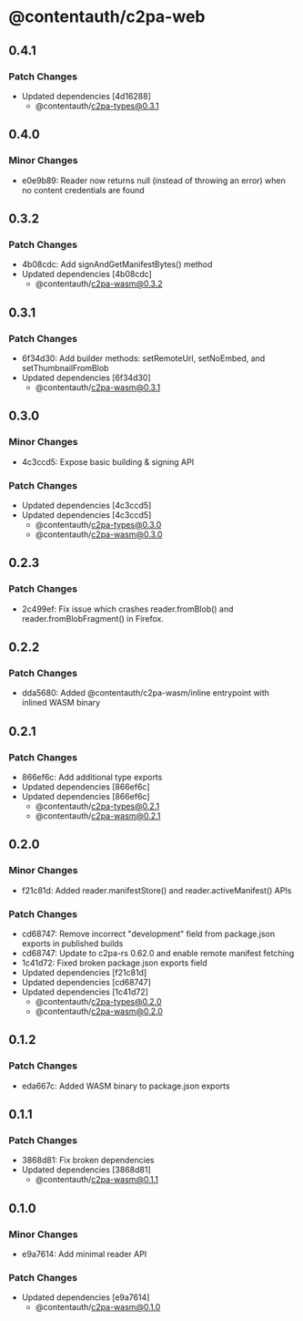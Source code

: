 # @contentauth/c2pa-web

## 0.4.1

### Patch Changes

- Updated dependencies [4d16288]
  - @contentauth/c2pa-types@0.3.1

## 0.4.0

### Minor Changes

- e0e9b89: Reader now returns null (instead of throwing an error) when no content credentials are found

## 0.3.2

### Patch Changes

- 4b08cdc: Add signAndGetManifestBytes() method
- Updated dependencies [4b08cdc]
  - @contentauth/c2pa-wasm@0.3.2

## 0.3.1

### Patch Changes

- 6f34d30: Add builder methods: setRemoteUrl, setNoEmbed, and setThumbnailFromBlob
- Updated dependencies [6f34d30]
  - @contentauth/c2pa-wasm@0.3.1

## 0.3.0

### Minor Changes

- 4c3ccd5: Expose basic building & signing API

### Patch Changes

- Updated dependencies [4c3ccd5]
- Updated dependencies [4c3ccd5]
  - @contentauth/c2pa-types@0.3.0
  - @contentauth/c2pa-wasm@0.3.0

## 0.2.3

### Patch Changes

- 2c499ef: Fix issue which crashes reader.fromBlob() and reader.fromBlobFragment() in Firefox.

## 0.2.2

### Patch Changes

- dda5680: Added @contentauth/c2pa-wasm/inline entrypoint with inlined WASM binary

## 0.2.1

### Patch Changes

- 866ef6c: Add additional type exports
- Updated dependencies [866ef6c]
- Updated dependencies [866ef6c]
  - @contentauth/c2pa-types@0.2.1
  - @contentauth/c2pa-wasm@0.2.1

## 0.2.0

### Minor Changes

- f21c81d: Added reader.manifestStore() and reader.activeManifest() APIs

### Patch Changes

- cd68747: Remove incorrect "development" field from package.json exports in published builds
- cd68747: Update to c2pa-rs 0.62.0 and enable remote manifest fetching
- 1c41d72: Fixed broken package.json exports field
- Updated dependencies [f21c81d]
- Updated dependencies [cd68747]
- Updated dependencies [1c41d72]
  - @contentauth/c2pa-types@0.2.0
  - @contentauth/c2pa-wasm@0.2.0

## 0.1.2

### Patch Changes

- eda667c: Added WASM binary to package.json exports

## 0.1.1

### Patch Changes

- 3868d81: Fix broken dependencies
- Updated dependencies [3868d81]
  - @contentauth/c2pa-wasm@0.1.1

## 0.1.0

### Minor Changes

- e9a7614: Add minimal reader API

### Patch Changes

- Updated dependencies [e9a7614]
  - @contentauth/c2pa-wasm@0.1.0
